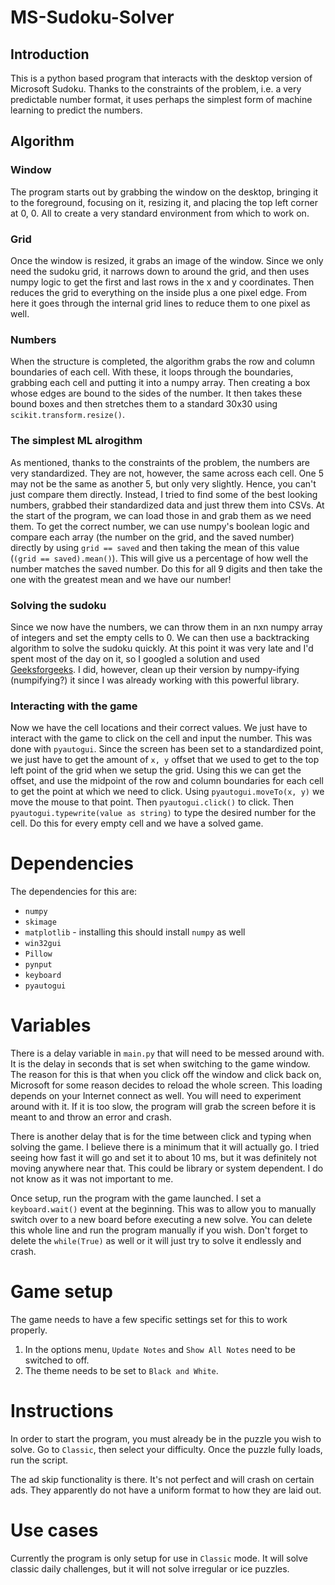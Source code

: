 # MS-Sudoku-Solver

## Introduction

This is a python based program that interacts with the desktop version of Microsoft Sudoku. Thanks to the constraints of the problem, i.e. a very predictable number format, it uses perhaps the simplest form of machine learning to predict the numbers.

## Algorithm

### Window

The program starts out by grabbing the window on the desktop, bringing it to the foreground, focusing on it, resizing it, and placing the top left corner at 0, 0. All to create a very standard environment from which to work on.

### Grid

Once the window is resized, it grabs an image of the window. Since we only need the sudoku grid, it narrows down to around the grid, and then uses numpy logic to get the first and last rows in the x and y coordinates. Then reduces the grid to everything on the inside plus a one pixel edge. From here it goes through the internal grid lines to reduce them to one pixel as well.

### Numbers

When the structure is completed, the algorithm grabs the row and column boundaries of each cell. With these, it loops through the boundaries, grabbing each cell and putting it into a numpy array. Then creating a box whose edges are bound to the sides of the number. It then takes these bound boxes and then stretches them to a standard 30x30 using `scikit.transform.resize()`.

### The simplest ML alrogithm

As mentioned, thanks to the constraints of the problem, the numbers are very standardized. They are not, however, the same across each cell. One 5 may not be the same as another 5, but only very slightly. Hence, you can't just compare them directly. Instead, I tried to find some of the best looking numbers, grabbed their standardized data and just threw them into CSVs. At the start of the program, we can load those in and grab them as we need them. To get the correct number, we can use numpy's boolean logic and compare each array (the number on the grid, and the saved number) directly by using `grid == saved` and then taking the mean of this value (`(grid == saved).mean()`). This will give us a percentage of how well the number matches the saved number. Do this for all 9 digits and then take the one with the greatest mean and we have our number!

### Solving the sudoku

Since we now have the numbers, we can throw them in an nxn numpy array of integers and set the empty cells to 0. We can then use a backtracking algorithm to solve the sudoku quickly. At this point it was very late and I'd spent most of the day on it, so I googled a solution and used [Geeksforgeeks](https://www.geeksforgeeks.org/sudoku-backtracking-7/). I did, however, clean up their version by numpy-ifying (numpifying?) it since I was already working with this powerful library.

### Interacting with the game

Now we have the cell locations and their correct values. We just have to interact with the game to click on the cell and input the number. This was done with `pyautogui`. Since the screen has been set to a standardized point, we just have to get the amount of `x, y` offset that we used to get to the top left point of the grid when we setup the grid. Using this we can get the offset, and use the midpoint of the row and column boundaries for each cell to get the point at which we need to click. Using `pyautogui.moveTo(x, y)` we move the mouse to that point. Then `pyautogui.click()` to click. Then `pyautogui.typewrite(value as string)` to type the desired number for the cell. Do this for every empty cell and we have a solved game.



# Dependencies

The dependencies for this are:

- `numpy`
- `skimage`
- `matplotlib` - installing this should install `numpy` as well
- `win32gui`
- `Pillow`
- `pynput`
- `keyboard`
- `pyautogui`

# Variables

There is a delay variable in `main.py` that will need to be messed around with. It is the delay in seconds that is set when switching to the game window. The reason for this is that when you click off the window and click back on, Microsoft for some reason decides to reload the whole screen. This loading depends on your Internet connect as well. You will need to experiment around with it. If it is too slow, the program will grab the screen before it is meant to and throw an error and crash.

There is another delay that is for the time between click and typing when solving the game. I believe there is a minimum that it will actually go. I tried seeing how fast it will go and set it to about 10 ms, but it was definitely not moving anywhere near that. This could be library or system dependent. I do not know as it was not important to me.

Once setup, run the program with the game launched. I set a `keyboard.wait()` event at the beginning. This was to allow you to manually switch over to a new board before executing a new solve. You can delete this whole line and run the program manually if you wish. Don't forget to delete the `while(True)` as well or it will just try to solve it endlessly and crash.

# Game setup

The game needs to have a few specific settings set for this to work properly.

1. In the options menu, `Update Notes` and `Show All Notes` need to be switched to off.
2. The theme needs to be set to `Black and White`.

# Instructions

In order to start the program, you must already be in the puzzle you wish to solve. Go to `Classic`, then select your difficulty. Once the puzzle fully loads, run the script.

The ad skip functionality is there. It's not perfect and will crash on certain ads. They apparently do not have a uniform format to how they are laid out.

# Use cases

Currently the program is only setup for use in `Classic` mode. It will solve classic daily challenges, but it will not solve irregular or ice puzzles.
